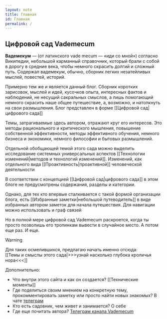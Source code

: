 ```yaml
---
layout: note
title: Главная
id: Главная
permalink: /
---
```


## Цифровой сад Vademecum

**Вадемекум** — (от латинского vade mecum — «иди со мной») согласно Википедии, небольшой карманный справочник, который брали с собой в дорогу в средние века, чтобы немного скрасить долгий и сложный путь. Содержал вадемекум, обычно, сборник легких незатейливых мыслей, повестей, историй.

Примерно тем же и является данный блог. Сборник коротких зарисовок, мыслей и идей, кусочков опыта, интересных фактов и наблюдений, не несущий сакральных смыслов, а лишь помогающий немного скрасить наше общее путешествие, а, возможно, и натолкнуть на свои размышления. Блог представлен в форме [[Цифровой сад|цифрового сада]]

Темы, затрагиваемые здесь автором, отражают круг его интересов. Это методы рационального и критического мышления, повышение собственной эффективности, методы эффективного обучения, немного бизнеса и экономики, немного философии и бытовых размышлений.

Отдельной обобщающей темой этого сада можно выделить исследование системных универсальных аспектов [[Технологии изменений|методов и технологий изменений]]. Изменений, как отдельного вида [[Проактивность|проактивной]] человеческой деятельности

В соответствии с концепцией [[Цифровой сад|цифрового сада]] в этом блоге не предусмотрены содержания, разделы и категории.  

Однако, для тех кто впервые сталкивается с такой формой организации блога, есть [[Избранные заметки|небольшой путеводитель]] в виде избранных автором заметок для начала путешествия. Для навигации можно использовать и граф связей

Но в полной мере цифровой сад Vademecum раскроется, когда ты просто позволишь его тропинкам вывести в случайное место. А потом еще раз. И еще.

> [!warning]
Для таких осмелившихся, предлагаю начать именно отсюда:  
[[Темы и смыслы этого сада|>>>узнай насколько глубока кроличья нора<<<]]


Дополнительно:
- Что внутри этого сайта и как он создается? [[Технические моменты]]
- Где поделиться своим мнением на конкретную тему, прокомментировать заметку или просто найти новых знакомых? В чате [телеграм](https://t.me/vademecum_chat)
- Кто есть садовник, чем живет и занимается? О себе
- Где еще почитать автора? [Телеграм канала Vademecum](https://t.me/vademec)
